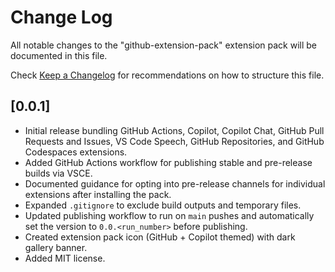 # Change Log

All notable changes to the "github-extension-pack" extension pack will be documented in this file.

Check [Keep a Changelog](http://keepachangelog.com/) for recommendations on how to structure this file.

## [0.0.1]

- Initial release bundling GitHub Actions, Copilot, Copilot Chat, GitHub Pull Requests and Issues, VS Code Speech, GitHub Repositories, and GitHub Codespaces extensions.
- Added GitHub Actions workflow for publishing stable and pre-release builds via VSCE.
- Documented guidance for opting into pre-release channels for individual extensions after installing the pack.
- Expanded `.gitignore` to exclude build outputs and temporary files.
- Updated publishing workflow to run on `main` pushes and automatically set the version to `0.0.<run_number>` before publishing.
- Created extension pack icon (GitHub + Copilot themed) with dark gallery banner.
- Added MIT license.
